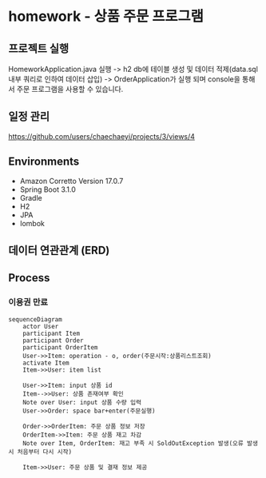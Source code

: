 # homework - 상품 주문 프로그램

## 프로젝트 실행
HomeworkApplication.java 실행 -> h2 db에 테이블 생성 및 데이터 적제(data.sql 내부 쿼리로 인하여 데이터 삽입)
-> OrderApplication가 실행 되며 console을 통해서 주문 프로그램을 사용할 수 있습니다. 

## 일정 관리 
https://github.com/users/chaechaeyi/projects/3/views/4

## Environments
* Amazon Corretto Version 17.0.7
* Spring Boot 3.1.0
* Gradle 
* H2
* JPA 
* lombok 

## 데이터 연관관계 (ERD)

## Process
### 이용권 만료
```mermaid
sequenceDiagram
    actor User
    participant Item
    participant Order
    participant OrderItem
    User->>Item: operation - o, order(주문시작:상품리스트조회)
    activate Item
    Item->>User: item list
    
    User->>Item: input 상품 id
    Item-->>User: 상품 존재여부 확인
    Note over User: input 상품 수량 입력
    User->>Order: space bar+enter(주문실행)
    
    Order->>OrderItem: 주문 상품 정보 저장
    OrderItem->>Item: 주문 상품 재고 차감
    Note over Item, OrderItem: 재고 부족 시 SoldOutException 발생(오류 발생 시 처음부터 다시 시작)  
    
    Item->>User: 주문 상품 및 결재 정보 제공    
```
